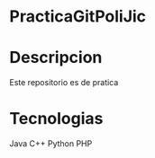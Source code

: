# PracticaGitPoliJic

# Descripcion

Este repositorio es de pratica

# Tecnologias

Java
C++
Python
PHP
